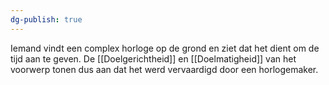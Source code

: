 ```yaml
---
dg-publish: true
---
```

Iemand vindt een complex horloge op de grond en ziet dat het dient om de tijd aan te geven. De [[Doelgerichtheid]] en [[Doelmatigheid]] van het voorwerp tonen dus aan dat het werd vervaardigd door een horlogemaker.